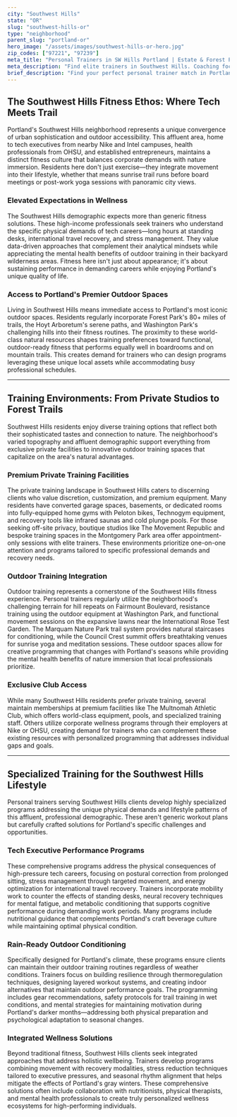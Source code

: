 ```yaml
---
city: "Southwest Hills"
state: "OR"
slug: "southwest-hills-or"
type: "neighborhood"
parent_slug: "portland-or"
hero_image: "/assets/images/southwest-hills-or-hero.jpg"
zip_codes: ["97221", "97239"]
meta_title: "Personal Trainers in SW Hills Portland | Estate & Forest Park Fitness"
meta_description: "Find elite trainers in Southwest Hills. Coaching focused on secluded estate gyms, custom home facilities, and direct access to Forest Park trails."
brief_description: "Find your perfect personal trainer match in Portland's exclusive Southwest Hills neighborhood. Our elite service connects ambitious tech executives, high-income professionals, and dedicated wellness enthusiasts with certified trainers who understand Portland's unique fitness landscape. Whether you're seeking private sessions in your home gym, outdoor training in Washington Park, or specialized programs for tech posture correction and rain-ready endurance, we match you with professionals who align with your lifestyle goals. Stop wasting time with generic trainers and experience personalized fitness designed for Portland's active, health-conscious demographic. Book your consultation today and transform your fitness journey."
---
```

## The Southwest Hills Fitness Ethos: Where Tech Meets Trail

Portland's Southwest Hills neighborhood represents a unique convergence of urban sophistication and outdoor accessibility. This affluent area, home to tech executives from nearby Nike and Intel campuses, health professionals from OHSU, and established entrepreneurs, maintains a distinct fitness culture that balances corporate demands with nature immersion. Residents here don't just exercise—they integrate movement into their lifestyle, whether that means sunrise trail runs before board meetings or post-work yoga sessions with panoramic city views.

### Elevated Expectations in Wellness

The Southwest Hills demographic expects more than generic fitness solutions. These high-income professionals seek trainers who understand the specific physical demands of tech careers—long hours at standing desks, international travel recovery, and stress management. They value data-driven approaches that complement their analytical mindsets while appreciating the mental health benefits of outdoor training in their backyard wilderness areas. Fitness here isn't just about appearance; it's about sustaining performance in demanding careers while enjoying Portland's unique quality of life.

### Access to Portland's Premier Outdoor Spaces

Living in Southwest Hills means immediate access to Portland's most iconic outdoor spaces. Residents regularly incorporate Forest Park's 80+ miles of trails, the Hoyt Arboretum's serene paths, and Washington Park's challenging hills into their fitness routines. The proximity to these world-class natural resources shapes training preferences toward functional, outdoor-ready fitness that performs equally well in boardrooms and on mountain trails. This creates demand for trainers who can design programs leveraging these unique local assets while accommodating busy professional schedules.

---

## Training Environments: From Private Studios to Forest Trails

Southwest Hills residents enjoy diverse training options that reflect both their sophisticated tastes and connection to nature. The neighborhood's varied topography and affluent demographic support everything from exclusive private facilities to innovative outdoor training spaces that capitalize on the area's natural advantages.

### Premium Private Training Facilities

The private training landscape in Southwest Hills caters to discerning clients who value discretion, customization, and premium equipment. Many residents have converted garage spaces, basements, or dedicated rooms into fully-equipped home gyms with Peloton bikes, Technogym equipment, and recovery tools like infrared saunas and cold plunge pools. For those seeking off-site privacy, boutique studios like The Movement Republic and bespoke training spaces in the Montgomery Park area offer appointment-only sessions with elite trainers. These environments prioritize one-on-one attention and programs tailored to specific professional demands and recovery needs.

### Outdoor Training Integration

Outdoor training represents a cornerstone of the Southwest Hills fitness experience. Personal trainers regularly utilize the neighborhood's challenging terrain for hill repeats on Fairmount Boulevard, resistance training using the outdoor equipment at Washington Park, and functional movement sessions on the expansive lawns near the International Rose Test Garden. The Marquam Nature Park trail system provides natural staircases for conditioning, while the Council Crest summit offers breathtaking venues for sunrise yoga and meditation sessions. These outdoor spaces allow for creative programming that changes with Portland's seasons while providing the mental health benefits of nature immersion that local professionals prioritize.

### Exclusive Club Access

While many Southwest Hills residents prefer private training, several maintain memberships at premium facilities like The Multnomah Athletic Club, which offers world-class equipment, pools, and specialized training staff. Others utilize corporate wellness programs through their employers at Nike or OHSU, creating demand for trainers who can complement these existing resources with personalized programming that addresses individual gaps and goals.

---

## Specialized Training for the Southwest Hills Lifestyle

Personal trainers serving Southwest Hills clients develop highly specialized programs addressing the unique physical demands and lifestyle patterns of this affluent, professional demographic. These aren't generic workout plans but carefully crafted solutions for Portland's specific challenges and opportunities.

### Tech Executive Performance Programs

These comprehensive programs address the physical consequences of high-pressure tech careers, focusing on postural correction from prolonged sitting, stress management through targeted movement, and energy optimization for international travel recovery. Trainers incorporate mobility work to counter the effects of standing desks, neural recovery techniques for mental fatigue, and metabolic conditioning that supports cognitive performance during demanding work periods. Many programs include nutritional guidance that complements Portland's craft beverage culture while maintaining optimal physical condition.

### Rain-Ready Outdoor Conditioning

Specifically designed for Portland's climate, these programs ensure clients can maintain their outdoor training routines regardless of weather conditions. Trainers focus on building resilience through thermoregulation techniques, designing layered workout systems, and creating indoor alternatives that maintain outdoor performance goals. The programming includes gear recommendations, safety protocols for trail training in wet conditions, and mental strategies for maintaining motivation during Portland's darker months—addressing both physical preparation and psychological adaptation to seasonal changes.

### Integrated Wellness Solutions

Beyond traditional fitness, Southwest Hills clients seek integrated approaches that address holistic wellbeing. Trainers develop programs combining movement with recovery modalities, stress reduction techniques tailored to executive pressures, and seasonal rhythm alignment that helps mitigate the effects of Portland's gray winters. These comprehensive solutions often include collaboration with nutritionists, physical therapists, and mental health professionals to create truly personalized wellness ecosystems for high-performing individuals.
